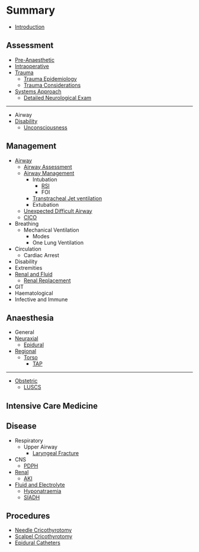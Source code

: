 # Summary

* [Introduction](README.md)

## Assessment

* [Pre-Anaesthetic](/assessment/pre-anaesthetic.md)
* [Intraoperative](/assessment/intraoperative.md)
* [Trauma](/assessment/trauma.md)
	* [Trauma Epidemiology](/assessment/trauma-epi.md)
	* [Trauma Considerations](/assessment/trauma-considerations.md)
* [Systems Approach](/assessment/physician-approach.md)
  * [Detailed Neurological Exam](/assessment/neurological-exam.md)

---

* Airway
* [Disability](/assessment/neuro/unconscious.md#id)
	* [Unconsciousness](/assessment/neuro/unconscious.md)

## Management

* [Airway](/management/airway/airway-assessment.md#id)
	* [Airway Assessment](/management/airway/airway-assessment.md)
	* [Airway Management](/management/airway/airway-management.md)
  		* Intubation
  			* [RSI](/management/airway/rsi.md)
  			* FOI
      	* [Transtracheal Jet ventilation](/management/airway/jet-ventilation.md)
  		* Extubation
    * [Unexpected Difficult Airway](/management/airway/difficult-airway.md)
    * [CICO](/management/airway/cico.md)
* Breathing
	* Mechanical Ventilation
    	* Modes
    	* One Lung Ventilation
* Circulation
	* Cardiac Arrest
* Disability
* Extremities
* [Renal and Fluid](/management/renal/rrt.md#id)
	* [Renal Replacement](/management/renal/rrt.md)
* GIT
* Haematological
* Infective and Immune

## Anaesthesia
* General
* [Neuraxial](/anaesthesia/regional/epidural.md#id)
	* [Epidural](/anaesthesia/regional/epidural.md)
* [Regional](/anaesthesia/regional/tap.md#id)
	* [Torso](/anaesthesia/regional/tap.md#id)
		* [TAP](/anaesthesia/regional/tap.md)

---

* [Obstetric](/anaesthesia/obs/luscs.md#id)
	* [LUSCS](/anaesthesia/obs/luscs.md)


## Intensive Care Medicine

## Disease
* Respiratory
	* Upper Airway
		* [Laryngeal Fracture](/disease/respiratory/upper-airway/laryngeal-fracture.md)
* CNS
	* [PDPH](/disease/cns/pdph.md)
* [Renal](/disease/renal/aki.md#id)
	* [AKI](/disease/renal/aki.md)
* [Fluid and Electrolyte](/disease/fluid/hypona.md#id)
	* [Hyponatraemia](/disease/fluid/hypona.md)
	* [SIADH](/disease/fluid/siadh.md)


## Procedures
* [Needle Cricothyrotomy](procedures/needle-cricothyrotomy.md)
* [Scalpel Cricothyrotomy](procedures/scalpel-cricothyrotomy.md)
* [Epidural Catheters](procedures/epidural_insertion.md)


